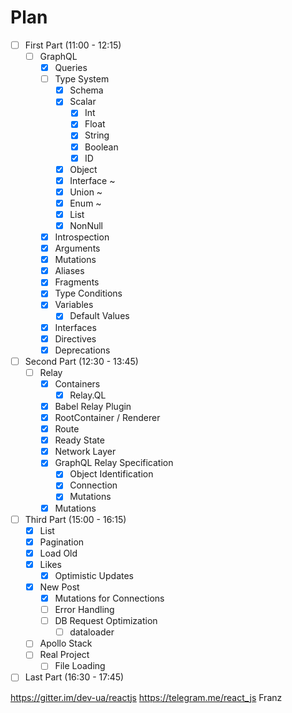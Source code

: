 # Plan

* [ ] First Part (11:00 - 12:15)
  * [ ] GraphQL
    * [x] Queries
    * [ ] Type System
      * [x] Schema
      * [x] Scalar
        * [x] Int
        * [x] Float
        * [x] String
        * [x] Boolean
        * [x] ID
      * [x] Object
      * [x] Interface ~
      * [x] Union ~
      * [x] Enum ~
      * [x] List
      * [x] NonNull
    * [x] Introspection
    * [x] Arguments
    * [x] Mutations
    * [x] Aliases
    * [x] Fragments
    * [x] Type Conditions
    * [x] Variables
      * [x] Default Values
    * [x] Interfaces
    * [x] Directives
    * [x] Deprecations
* [ ] Second Part (12:30 - 13:45)
  * [ ] Relay
    * [x] Containers
      * [x] Relay.QL
    * [x] Babel Relay Plugin
    * [x] RootContainer / Renderer
    * [x] Route
    * [x] Ready State
    * [x] Network Layer
    * [x] GraphQL Relay Specification
      * [x] Object Identification
      * [x] Connection
      * [x] Mutations
    * [x] Mutations
* [ ] Third Part (15:00 - 16:15)
  * [x] List
  * [x] Pagination
  * [x] Load Old
  * [x] Likes
    * [x] Optimistic Updates
  * [x] New Post
    * [x] Mutations for Connections
    * [ ] Error Handling
    * [ ] DB Request Optimization
      * [ ] dataloader
  * [ ] Apollo Stack
  * [ ] Real Project
    * [ ] File Loading
* [ ] Last Part (16:30 - 17:45)
  
https://gitter.im/dev-ua/reactjs
https://telegram.me/react_js
Franz
